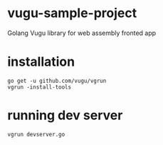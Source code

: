 # vugu-sample-project

Golang Vugu library for web assembly fronted app

# installation

```
go get -u github.com/vugu/vgrun
vgrun -install-tools
```

# running dev server

```
vgrun devserver.go
```
